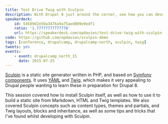```yaml
---
title: Test Drive Twig with Sculpin
description: With Drupal 8 just around the corner, see how you can develop your Twig skills with Sculpin - a static site generator based on Symfony components and Twig.
speakerdeck:
    id: 54589d2e50a3476a9a75aed809e9edf1
    ratio: '1.77777777777778'
    url: https://speakerdeck.com/opdavies/test-drive-twig-with-sculpin
code: https://github.com/opdavies/sculpin-demo
tags: [conference, drupalcamp, drupalcamp-north, sculpin, twig]
tweets: yes
events:
    - event: drupalcamp_north_15
      date: 2015-07-25
---
```

[Sculpin][1] is a static site generator written in PHP, and based on [Symfony components][2]. It uses [YAML][3] and [Twig][4], which makes it very appealing to Drupal people wanting to learn these in preparation for Drupal 8.

This session covered how to install Sculpin itself, as well as how to use it to build a static site from Markdown, HTML and Twig templates. We also covered Sculpin concepts such as content types, themes and partials, and Twig layouts, blocks and inheritance, as well as some tips and tricks that I've found whilst developing with Sculpin.

[1]: https://sculpin.io
[2]: http://symfony.com/doc/current/components/index.html
[3]: http://yaml.org
[4]: http://twig.sensiolabs.org

